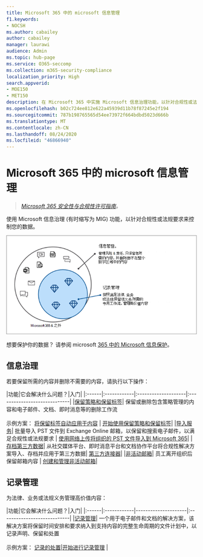 ```yaml
---
title: Microsoft 365 中的 microsoft 信息管理
f1.keywords:
- NOCSH
ms.author: cabailey
author: cabailey
manager: laurawi
audience: Admin
ms.topic: hub-page
ms.service: O365-seccomp
ms.collection: m365-security-compliance
localization_priority: High
search.appverid:
- MOE150
- MET150
description: 在 Microsoft 365 中实施 Microsoft 信息治理功能，以针对合规性或法规要求控制数据。
ms.openlocfilehash: b02c724ee812e622a45939d11b78f87245e2f194
ms.sourcegitcommit: 787b198765565d54ee73972f664bdbd5023d666b
ms.translationtype: MT
ms.contentlocale: zh-CN
ms.lasthandoff: 08/24/2020
ms.locfileid: "46866940"
---
```

# <a name="microsoft-information-governance-in-microsoft-365"></a>Microsoft 365 中的 microsoft 信息管理

>*[Microsoft 365 安全性与合规性许可指南](https://aka.ms/ComplianceSD)。*

使用 Microsoft 信息治理 (有时缩写为 MIG) 功能，以针对合规性或法规要求来控制您的数据。

![管理数据信息管理和记录管理](../media/information-governance-records-management.png)

想要保护你的数据？ 请参阅 microsoft [365 中的 Microsoft 信息保护](protect-information.md)。

## <a name="information-governance"></a>信息治理

若要保留所需的内容并删除不需要的内容，请执行以下操作：
 
|功能|它会解决什么问题？|入门|
|:------|:------------|:--------------------|:-----------------------------|
|[保留策略和保留标签](retention.md)| 保留或删除包含策略管理的内容和电子邮件、文档、即时消息等的删除工作流 <br /><br />示例方案： [将保留标签自动应用于内容](apply-retention-labels-automatically.md) | [开始使用保留策略和保留标签](get-started-with-retention.md)|
|[导入服务](importing-pst-files-to-office-365.md)| 批量导入 PST 文件到 Exchange Online 邮箱，以保留和搜索电子邮件，以满足合规性或法规要求 | [使用网络上传将组织的 PST 文件导入到 Microsoft 365](use-network-upload-to-import-pst-files.md)|
|[存档第三方数据](archiving-third-party-data.md)| 从社交媒体平台、即时消息平台和文档协作平台将合规性解决方案导入、存档并应用于第三方数据| [第三方连接器](archiving-third-party-data.md#third-party-data-connectors)|
|[非活动邮箱](inactive-mailboxes-in-office-365.md)| 员工离开组织后保留邮箱内容 | [创建和管理非活动邮箱](create-and-manage-inactive-mailboxes.md)|

## <a name="records-management"></a>记录管理

为法律、业务或法规义务管理高价值内容：

|功能|它会解决什么问题？|入门|
|:------|:------------|---------------------|:----------------------------|
|[记录管理](records-management.md)| 一个用于电子邮件和文档的解决方案，该解决方案将保留时间安排和要求纳入到支持内容的完整生命周期的文件计划中，以记录声明、保留和处置 <br /><br />示例方案： [记录的处置](disposition.md#disposition-of-records)|[开始进行记录管理](get-started-with-records-management.md) |

